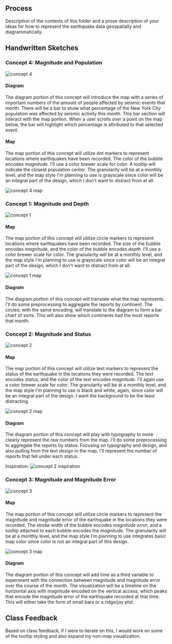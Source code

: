 ## Process

Description of the contents of this folder and a prose description of your ideas for how to represent
the earthquake data geospatially and diagrammatically.

## Handwritten Sketches

### Concept 4: Magnitude and Population

![concept 4](design_4.jpg)

#### Diagram
The diagram portion of this concept will introduce the map with a series of important numbers of the amount of people affected by seismic events that month. There will be a bar to show what percentage of the New York City population was affected by seismic activity this month. This bar section will interact with the map portion. When a user scrolls over a point on the map below, the bar will highlight which percentage is attributed to that selected event.

#### Map
The map portion of this concept will utilize dot markers to represent locations where earthquakes have been recorded. The color of the bubble encodes *magnitude*. I'll use a color brewer scale for color. A tooltip will indicate the closest population center.
The granularity will be at a monthly level, and the map style I'm planning to use is grayscale since color will be an integral part of the design, which I don't want to distract from at all.

![concept 4 map](design_1_map.jpg)

### Concept 1: Magnitude and Depth

![concept 1](design_1.jpg)

#### Map
The map portion of this concept will utilize circle markers to represent locations where earthquakes have been recorded. The size of the bubble encodes *magnitude*, and the color of the bubble encodes *depth*. I'll use a color brewer scale for color.
The granularity will be at a monthly level, and the map style I'm planning to use is grayscale since color will be an integral part of the design, which I don't want to distract from at all.

![concept 1 map](design_1_map.jpg)

#### Diagram
The diagram portion of this concept will translate what the map represents. I'll do some preprocessing to aggregate the reports by continent. The circles, with the same encoding, will translate to the diagram to form a bar chart of sorts. This will also show which continents had the most reports that month.

### Concept 2: Magnitude and Status

![concept 2](design_2.jpg)

#### Map
The map portion of this concept will utilize text markers to represent the status of the earthquake in the locations they were recorded. The text encodes *status*, and the color of the text encodes *magnitude*. I'll again use a color brewer scale for color.
The granularity will be at a monthly level, and the map style I'm planning to use is black and white, again, since color will be an integral part of the design. I want the background to be the least distracting.

![concept 2 map](design_2_map.jpg)

#### Diagram
The diagram portion of this concept will  play with typography to more clearly represent the raw numbers from the map. I'll do some preprocessing to aggregate the reports by status. Focusing on typography and design, and also pulling from the text design in the map, I'll represent the number of reports that fell under each status.

Inspiration:
![concept 2 inspiration](inspiration.jpg)

### Concept 3: Magnitude and Magnitude Error

![concept 3](design_3.jpg)

#### Map
The map portion of this concept will utilize circle markers to represent the magnitude and magnitude error of the earthquake in the locations they were recorded. The stroke width of the bubble encodes *magnitude error*, and a tooltip attached to each bubble encodes the *magnitude*.
The granularity will be at a monthly level, and the map style I'm planning to use integrates basic map color since color is not an integral part of this design.

![concept 3 map](design_3_map.jpg)

#### Diagram
The diagram portion of this concept will add time as a third variable to experiment with the connection between magnitude and magnitude error over the course of the month. The visualization will be a timeline on the horizontal axis with magnitude encoded on the vertical access, which peaks that encode the magnitude error of the earthquake recorded at that time. This will either take the form of small bars or a ridge/joy plot.

## Class Feedback

Based on class feedback, if I were to iterate on this, I would work on some of the tooltip styling and also expand my non-map visualization.


